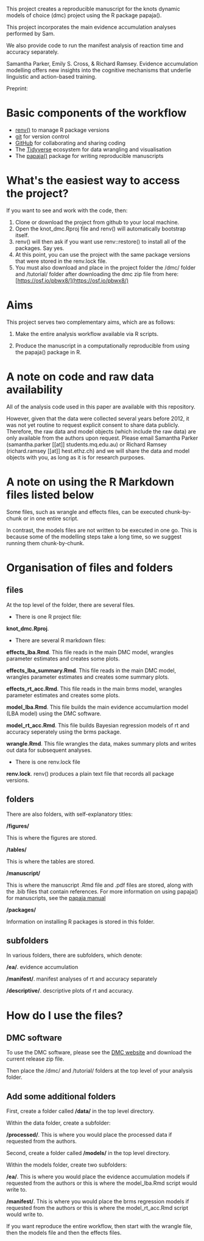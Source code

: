 This project creates a reproducible manuscript for the knots dynamic models of choice (dmc) project using the R package papaja().

This project incorporates the main evidence accumulation analyses performed by Sam.

We also provide code to run the manifest analysis of reaction time and accuracy separately.

Samantha Parker, Emily S. Cross, & Richard Ramsey. Evidence accumulation modelling offers new insights into the cognitive mechanisms that underlie linguistic and action-based training.

Preprint: 

# Basic components of the workflow #

- [renv()](https://rstudio.github.io/renv/articles/renv.html) to manage R package versions
- [git](https://git-scm.com/book/en/v2/Getting-Started-About-Version-Control) for version control
- [GitHub](https://github.com/) for collaborating and sharing coding
- The [Tidyverse](https://www.tidyverse.org/) ecosystem for data wrangling and visualisation 
- The [papaja()](https://frederikaust.com/papaja_man/) package for writing reproducible manuscripts

# What's the easiest way to access the project? #

If you want to see and work with the code, then:

1. Clone or download the project from github to your local machine.
2. Open the knot_dmc.Rproj file and renv() will automatically bootstrap itself.
3. renv() will then ask if you want use renv::restore() to install all of the packages. Say yes.
4. At this point, you can use the project with the same package versions that were stored in the renv.lock file.
5. You must also download and place in the project folder the /dmc/ folder and /tutorial/ folder after downloading the dmc zip file from here: [https://osf.io/pbwx8/](https://osf.io/pbwx8/)

# Aims #

This project serves two complementary aims, which are as follows:

1. Make the entire analysis workflow available via R scripts.

2. Produce the manuscript in a computationally reproducible from using the papaja() package in R.

# A note on code and raw data availability #

All of the analysis code used in this paper are available with this repository.

However, given that the data were collected several years before 2012, it was not 
yet routine to request explicit consent to share data publicly.
Therefore, the raw data and model objects (which include the raw data) are only available from the authors upon request.
Please email Samantha Parker (samantha.parker [[at]] students.mq.edu.au) or 
Richard Ramsey (richard.ramsey [[at]] hest.ethz.ch) and we will share the data and model objects with 
you, as long as it is for research purposes.

# A note on using the R Markdown files listed below #

Some files, such as wrangle and effects files, can be executed chunk-by-chunk or in one entire script.

In contrast, the models files are not written to be executed in one go. 
This is because some of the modelling steps take a long time, so we suggest running them chunk-by-chunk.

# Organisation of files and folders #

## files ##

At the top level of the folder, there are several files.

- There is one R project file:

**knot_dmc.Rproj**. 

- There are several R markdown files:

**effects_lba.Rmd**. This file reads in the main DMC model, wrangles parameter estimates and creates some plots.

**effects_lba_summary.Rmd**. This file reads in the main DMC model, wrangles parameter estimates and creates some summary plots.

**effects_rt_acc.Rmd**. This file reads in the main brms model, wrangles parameter estimates and creates some plots.

**model_lba.Rmd**. This file builds the main evidence accumulartion model (LBA model) using the DMC software.

**model_rt_acc.Rmd**. This file builds Bayesian regression models of rt and accuracy seperately using the brms package. 

**wrangle.Rmd**. This file wrangles the data, makes summary plots and writes out data for subsequent analyses.

- There is one renv.lock file

**renv.lock**. renv() produces a plain text file that records all package versions.

## folders ##

There are also folders, with self-explanatory titles: 

**/figures/**

This is where the figures are stored.

**/tables/**

This is where the tables are stored.

**/manuscript/**

This is where the manuscript .Rmd file and .pdf files are stored, along with the .bib files that contain references. 
For more information on using papaja() for manuscripts, see the [papaja manual](https://frederikaust.com/papaja_man/)

**/packages/**

Information on installing R packages is stored in this folder.

## subfolders ##

In various folders, there are subfolders, which denote:

**/ea/**. evidence accumulation

**/manifest/**. manifest analyses of rt and accuracy separately

**/descriptive/**. descriptive plots of rt and accuracy.


# How do I use the files? #

## DMC software ##

To use the DMC software, please see the [DMC website](https://osf.io/pbwx8/) and download the current release zip file. 

Then place the /dmc/ and /tutorial/ folders at the top level of your analysis folder.

## Add some additional folders ##

First, create a folder called **/data/** in the top level directory.

Within the data folder, create a subfolder: 

**/processed/**. This is where you would place the processed data if requested from the authors.

Second, create a folder called **/models/** in the top level directory.

Within the models folder, create two subfolders: 

**/ea/**. This is where you would place the evidence accumulation models if requested from the authors or this is where the model_lba.Rmd script would write to.

**/manifest/**. This is where you would place the brms regression models if requested from the authors or this is where the model_rt_acc.Rmd script would write to.

If you want reproduce the entire workflow, then start with the wrangle file, then the models file and then the effects files.
